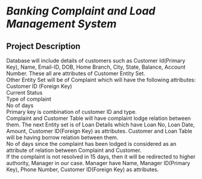 # *Banking Complaint and Load Management System*
## Project Description 
Database will include details of customers such as Customer Id(Primary Key), Name, Email-ID, DOB, Home Branch, City, State, Balance, Account Number. These all are attributes of Customer Entity Set.<br>
Other Entity Set will be of Complaint which will have the following attributes:<br>
Customer ID (Foreign Key)<br>
Current Status<br>
Type of complaint<br>
No of days<br>
Primary key is combination of customer ID and type.<br>
Complaint and Customer Table will have complaint lodge relation between them.
The next Entity set is of Loan Details which have Loan No, Loan Date, Amount, Customer ID(Foreign Key) as attributes.
Customer and Loan Table will be having borrow relation between them.<br>
No of days since the complaint has been lodged is considered as an attribute of relation between Complaint and Customer.<br>
If the complaint is not resolved in 15 days, then it will be redirected to higher authority, Manager in our case. Manager have Name, Manager ID(Primary Key), Phone Number, Customer ID(Foreign Key) as attributes.
